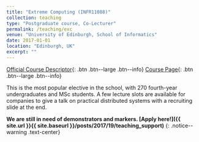 ```yaml
---
title: "Extreme Computing (INFR11088)"
collection: teaching
type: "Postgraduate course, Co-Lecturer"
permalink: /teaching/exc
venue: "University of Edinburgh, School of Informatics"
date: 2017-01-01
location: "Edinburgh, UK"
excerpt: ""
---
```

[Official Course Descriptor](http://www.drps.ed.ac.uk/17-18/dpt/cxinfr11088.htm){: .btn .btn--large .btn--info}
[Course Page](http://www.inf.ed.ac.uk/teaching/courses/exc/){: .btn .btn--large .btn--info} 

This is the most popular elective in the school, with 270 fourth-year undergraduates and MSc students. A few lecture slots are available for companies to give a talk on practical distributed systems with a recruiting slide at the end.

**We are still in need of demonstrators and markers. [Apply here!]({{ site.url }}{{ site.baseurl }}/posts/2017/19/teaching_support)**
{: .notice--warning .text-center}
